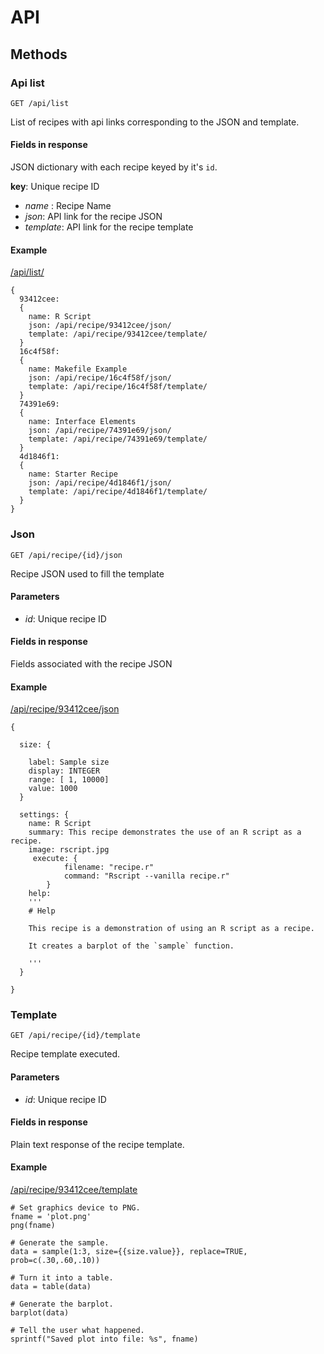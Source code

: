 # API

## Methods
### Api list
    GET /api/list

List of recipes with api links corresponding to the JSON and template.

#### Fields in response 
JSON dictionary with each recipe keyed by it's `id`.

**key**: Unique recipe ID
* _name_ : Recipe Name
* _json_: API link for the recipe JSON
* _template_: API link for the recipe template

#### Example
[/api/list/](https://www.bioinformatics.recipes/api/list)

    {
      93412cee:
      {
        name: R Script
        json: /api/recipe/93412cee/json/
        template: /api/recipe/93412cee/template/
      }
      16c4f58f:
      {
        name: Makefile Example
        json: /api/recipe/16c4f58f/json/
        template: /api/recipe/16c4f58f/template/
      }
      74391e69:
      {
        name: Interface Elements
        json: /api/recipe/74391e69/json/
        template: /api/recipe/74391e69/template/
      }
      4d1846f1:
      {
        name: Starter Recipe
        json: /api/recipe/4d1846f1/json/
        template: /api/recipe/4d1846f1/template/
      }
    }

### Json

    GET /api/recipe/{id}/json

Recipe JSON used to fill the template

#### Parameters
* _id_: Unique recipe ID

#### Fields in response 
Fields associated with the recipe JSON

#### Example
[/api/recipe/93412cee/json](https://www.bioinformatics.recipes/api/recipe/93412cee/json/)

    {

      size: {
      
        label: Sample size
        display: INTEGER
        range: [ 1, 10000]
        value: 1000
      }

      settings: {
        name: R Script
        summary: This recipe demonstrates the use of an R script as a recipe.
        image: rscript.jpg
         execute: {
                filename: "recipe.r"
                command: "Rscript --vanilla recipe.r"
            }
        help:
        '''
        # Help

        This recipe is a demonstration of using an R script as a recipe.

        It creates a barplot of the `sample` function.

        '''
      }

    }

### Template

    GET /api/recipe/{id}/template

Recipe template executed.

#### Parameters
* _id_: Unique recipe ID

#### Fields in response 
Plain text response of the recipe template.


#### Example
[/api/recipe/93412cee/template](https://www.bioinformatics.recipes/api/recipe/93412cee/template/)

    # Set graphics device to PNG.
    fname = 'plot.png'
    png(fname)

    # Generate the sample.
    data = sample(1:3, size={{size.value}}, replace=TRUE, prob=c(.30,.60,.10))

    # Turn it into a table.
    data = table(data)

    # Generate the barplot.
    barplot(data)

    # Tell the user what happened.
    sprintf("Saved plot into file: %s", fname)
